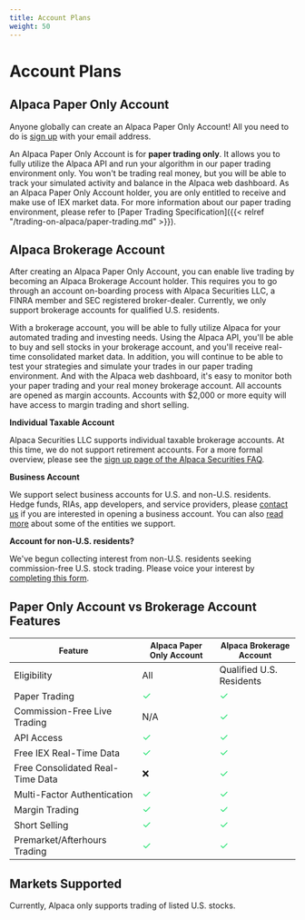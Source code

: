 ```yaml
---
title: Account Plans
weight: 50
---
```


# Account Plans

## Alpaca Paper Only Account

Anyone globally can create an Alpaca Paper Only Account! All you need to do is [sign up](https://app.alpaca.markets/signup)
with your email address.

An Alpaca Paper Only Account is for **paper trading only**. It allows you to fully utilize the Alpaca API and
run your algorithm in our paper trading environment only. You won't be trading real money, but you will be able
to track your simulated activity and balance in the Alpaca web dashboard. As an Alpaca Paper Only Account
holder, you are only entitled to receive and make use of IEX market data. For more information about our paper
trading environment, please refer to [Paper Trading Specification]({{< relref "/trading-on-alpaca/paper-trading.md" >}}).

## Alpaca Brokerage Account

After creating an Alpaca Paper Only Account, you can enable live trading by becoming an Alpaca Brokerage Account
holder. This requires you to go through an account on-boarding process with Alpaca Securities LLC, a FINRA
member and SEC registered broker-dealer. Currently, we only support brokerage accounts for
qualified U.S. residents.

With a brokerage account, you will be able to fully utilize Alpaca for your automated trading and investing needs.
Using the Alpaca API, you'll be able to buy and sell stocks in your brokerage account, and you'll receive
real-time consolidated market data. In addition, you will continue to be able to test your strategies and
simulate your trades in our paper trading environment. And with the Alpaca web dashboard, it's easy to monitor
both your paper trading and your real money brokerage account. All accounts are opened as margin accounts. Accounts with $2,000
or more equity will have access to margin trading and short selling.

**Individual Taxable Account**

Alpaca Securities LLC supports individual taxable brokerage accounts. At this time, we do not support retirement accounts.
For a more formal overview, please see the [sign up page of the Alpaca Securities FAQ](https://support.alpaca.markets/hc/en-us/sections/360001817852-Account-Sign-Up).

**Business Account**

We support select business accounts for U.S. and non-U.S. residents. Hedge funds, RIAs, app developers, and service
providers, please [contact us](https://support.alpaca.markets/hc/en-us/requests/new) if you are interested in opening a business account.
You can also [read more](https://medium.com/automation-generation/trading-through-a-business-account-at-alpaca-6ccb79709797) about some of the entities we support.

**Account for non-U.S. residents?**

We've begun collecting interest from non-U.S. residents seeking commission-free U.S. stock trading.
Please voice your interest by [completing this form](https://forms.gle/umPhEzWtUEuHAuVVA).


## Paper Only Account vs Brokerage Account Features

|<span style="font-size:14px">Feature</span>|<span style="font-size:14px">Alpaca Paper Only Account</span>|<span style="font-size:14px">Alpaca Brokerage Account</span>|
|---|---|---|
|Eligibility|All|Qualified U.S. Residents|
|Paper Trading|<span style="color:#27e272;font-size:18px">&#10003;</span>|<span style="color:#27e272;font-size:18px"> &#10003; </span>|
|Commission-Free Live Trading|N/A|<span style="color:#27e272;font-size:18px">&#10003;</span>|
|API Access|<span style="color:#27e272;font-size:18px">&#10003;</span>|<span style="color:#27e272;font-size:18px">&#10003;</span>|
|Free IEX Real-Time Data|<span style="color:#27e272;font-size:18px">&#10003;</span>|<span style="color:#27e272;font-size:18px">&#10003;</span>|
|Free Consolidated Real-Time Data|&#10060;|<span style="color:#27e272;font-size:18px">&#10003;</span>|
|Multi-Factor Authentication|<span style="color:#27e272;font-size:18px">&#10003;</span>|<span style="color:#27e272;font-size:18px">&#10003;</span>|
|Margin Trading|<span style="color:#27e272;font-size:18px">&#10003;</span>|<span style="color:#27e272;font-size:18px">&#10003;</span>|
|Short Selling|<span style="color:#27e272;font-size:18px">&#10003;</span>|<span style="color:#27e272;font-size:18px">&#10003;</span>|
|Premarket/Afterhours Trading|<span style="color:#27e272;font-size:18px">&#10003;</span>|<span style="color:#27e272;font-size:18px">&#10003;</span>|

## Markets Supported

Currently, Alpaca only supports trading of listed U.S. stocks.
